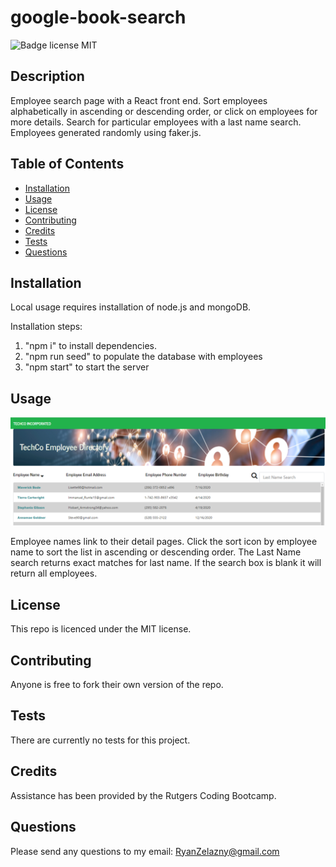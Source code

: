 # google-book-search
![Badge license MIT](https://img.shields.io/badge/license-MIT-green)

## Description 

Employee search page with a React front end. Sort employees alphabetically in ascending or descending order, or click on employees for more 
details. Search for particular employees with a last name search. Employees generated randomly using faker.js.

## Table of Contents

* [Installation](#installation)
* [Usage](#usage)
* [License](#license)
* [Contributing](#contributing)
* [Credits](#credits)
* [Tests](#tests)
* [Questions](#questions)


## Installation

Local usage requires installation of node.js and mongoDB. 

Installation steps:
1. "npm i" to install dependencies. 
2. "npm run seed" to populate the database with employees
3. "npm start" to start the server

## Usage 

![Image of react employee directory](https://github.com/rzelazny/react-employee-search/blob/main/public/assets/images/react-emp-directory-demo.png)

Employee names link to their detail pages. Click the sort icon by employee name to sort the list in ascending or descending order. 
The Last Name search returns exact matches for last name. If the search box is blank it will return all employees.

## License

This repo is licenced under the MIT license.

## Contributing

Anyone is free to fork their own version of the repo.

## Tests

There are currently no tests for this project.

## Credits

Assistance has been provided by the Rutgers Coding Bootcamp.

## Questions

Please send any questions to my email: <RyanZelazny@gmail.com>
